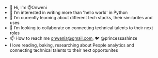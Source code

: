 - 👋 Hi, I’m @Onweni
- 👀 I’m interested in writing more than 'hello world' in Python
- 🌱 I’m currently learning about different tech stacks, their similarites and uses
- 💞️ I’m looking to collaborate on connecting technical talents to their next roles 
- 📫 How to reach me onwenia@gmail.com, 🐦 @princessashinze
- I love reading, baking, researching about People analytics and connecting technical talents to their next opportunites
